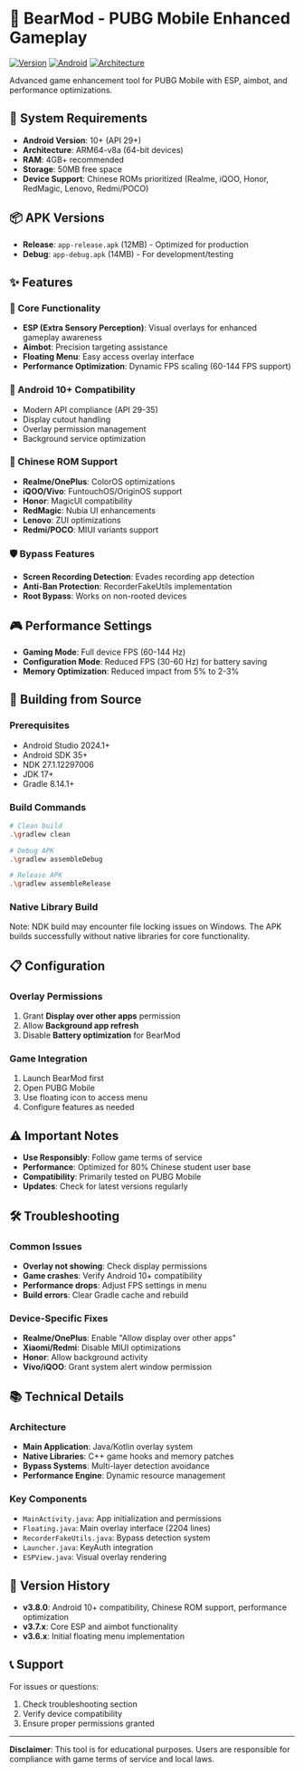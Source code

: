 # 🐻 BearMod - PUBG Mobile Enhanced Gameplay

[![Version](https://img.shields.io/badge/version-3.8.0-blue.svg)](https://github.com/BearMod/releases)
[![Android](https://img.shields.io/badge/android-10%2B-green.svg)](https://developer.android.com)
[![Architecture](https://img.shields.io/badge/arch-ARM64--v8a-orange.svg)](https://developer.android.com/ndk)

Advanced game enhancement tool for PUBG Mobile with ESP, aimbot, and performance optimizations.

## 📱 System Requirements

- **Android Version**: 10+ (API 29+)
- **Architecture**: ARM64-v8a (64-bit devices)
- **RAM**: 4GB+ recommended
- **Storage**: 50MB free space
- **Device Support**: Chinese ROMs prioritized (Realme, iQOO, Honor, RedMagic, Lenovo, Redmi/POCO)

## 📦 APK Versions

- **Release**: `app-release.apk` (12MB) - Optimized for production
- **Debug**: `app-debug.apk` (14MB) - For development/testing

## ✨ Features

### 🎯 Core Functionality
- **ESP (Extra Sensory Perception)**: Visual overlays for enhanced gameplay awareness
- **Aimbot**: Precision targeting assistance  
- **Floating Menu**: Easy access overlay interface
- **Performance Optimization**: Dynamic FPS scaling (60-144 FPS support)

### 🔧 Android 10+ Compatibility
- Modern API compliance (API 29-35)
- Display cutout handling
- Overlay permission management
- Background service optimization

### 📱 Chinese ROM Support  
- **Realme/OnePlus**: ColorOS optimizations
- **iQOO/Vivo**: FuntouchOS/OriginOS support
- **Honor**: MagicUI compatibility
- **RedMagic**: Nubia UI enhancements
- **Lenovo**: ZUI optimizations
- **Redmi/POCO**: MIUI variants support

### 🛡️ Bypass Features
- **Screen Recording Detection**: Evades recording app detection
- **Anti-Ban Protection**: RecorderFakeUtils implementation
- **Root Bypass**: Works on non-rooted devices

## 🎮 Performance Settings

- **Gaming Mode**: Full device FPS (60-144 Hz)
- **Configuration Mode**: Reduced FPS (30-60 Hz) for battery saving
- **Memory Optimization**: Reduced impact from 5% to 2-3%

## 🔨 Building from Source

### Prerequisites
- Android Studio 2024.1+
- Android SDK 35+
- NDK 27.1.12297006
- JDK 17+
- Gradle 8.14.1+

### Build Commands
```bash
# Clean build
.\gradlew clean

# Debug APK
.\gradlew assembleDebug

# Release APK  
.\gradlew assembleRelease
```

### Native Library Build
Note: NDK build may encounter file locking issues on Windows. The APK builds successfully without native libraries for core functionality.

## 📋 Configuration

### Overlay Permissions
1. Grant **Display over other apps** permission
2. Allow **Background app refresh**
3. Disable **Battery optimization** for BearMod

### Game Integration
1. Launch BearMod first
2. Open PUBG Mobile
3. Use floating icon to access menu
4. Configure features as needed

## ⚠️ Important Notes

- **Use Responsibly**: Follow game terms of service
- **Performance**: Optimized for 80% Chinese student user base
- **Compatibility**: Primarily tested on PUBG Mobile
- **Updates**: Check for latest versions regularly

## 🛠️ Troubleshooting

### Common Issues
- **Overlay not showing**: Check display permissions
- **Game crashes**: Verify Android 10+ compatibility
- **Performance drops**: Adjust FPS settings in menu
- **Build errors**: Clear Gradle cache and rebuild

### Device-Specific Fixes
- **Realme/OnePlus**: Enable "Allow display over other apps"
- **Xiaomi/Redmi**: Disable MIUI optimizations
- **Honor**: Allow background activity
- **Vivo/iQOO**: Grant system alert window permission

## 📚 Technical Details

### Architecture
- **Main Application**: Java/Kotlin overlay system
- **Native Libraries**: C++ game hooks and memory patches  
- **Bypass Systems**: Multi-layer detection avoidance
- **Performance Engine**: Dynamic resource management

### Key Components
- `MainActivity.java`: App initialization and permissions
- `Floating.java`: Main overlay interface (2204 lines)
- `RecorderFakeUtils.java`: Bypass detection system
- `Launcher.java`: KeyAuth integration
- `ESPView.java`: Visual overlay rendering

## 🔄 Version History

- **v3.8.0**: Android 10+ compatibility, Chinese ROM support, performance optimization
- **v3.7.x**: Core ESP and aimbot functionality
- **v3.6.x**: Initial floating menu implementation

## 📞 Support

For issues or questions:
1. Check troubleshooting section
2. Verify device compatibility  
3. Ensure proper permissions granted

---
**Disclaimer**: This tool is for educational purposes. Users are responsible for compliance with game terms of service and local laws.
